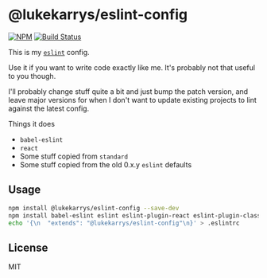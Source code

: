 # @lukekarrys/eslint-config

[![NPM](https://img.shields.io/npm/v/@lukekarrys/eslint-config.svg)](https://www.npmjs.com/package/@lukekarrys/eslint-config)
[![Build Status](https://img.shields.io/travis/lukekarrys/eslint-config/master.svg)](https://travis-ci.org/lukekarrys/eslint-config)

This is my [`eslint`](http://eslint.org/) config.

Use it if you want to write code exactly like me. It's probably not that useful to you though.

I'll probably change stuff quite a bit and just bump the patch version, and leave major versions for when I don't want to update existing projects to lint against the latest config.

Things it does

- `babel-eslint`
- `react`
- Some stuff copied from `standard`
- Some stuff copied from the old 0.x.y `eslint` defaults


## Usage

```sh
npm install @lukekarrys/eslint-config --save-dev
npm install babel-eslint eslint eslint-plugin-react eslint-plugin-classes --save-dev
echo '{\n  "extends": "@lukekarrys/eslint-config"\n}' > .eslintrc
```

## License

MIT
